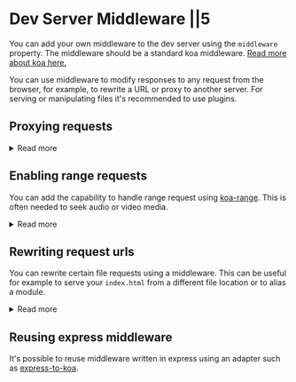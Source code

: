 # Dev Server  Middleware ||5

You can add your own middleware to the dev server using the `middleware` property. The middleware should be a standard koa middleware. [Read more about koa here.](https://koajs.com/)

You can use middleware to modify responses to any request from the browser, for example, to rewrite a URL or proxy to another server. For serving or manipulating files it's recommended to use plugins.

## Proxying requests

<details>
  <summary>Read more</summary>

```javascript
import proxy from 'koa-proxies';

export default {
  port: 9000,
  middleware: [
    proxy('/api', {
      target: 'http://localhost:9001',
    }),
  ],
};
```

</details>

## Enabling range requests

You can add the capability to handle range request using [koa-range](https://github.com/koajs/koa-range). This is often needed to seek audio or video media.

<details>
  <summary>Read more</summary>

Install with `npm install --save-dev koa-range`.

```javascript
import range from 'koa-range';

export default {
...
  middleware: [
    range
  ]
};
```

</details>  
  
## Rewriting request urls

You can rewrite certain file requests using a middleware. This can be useful for example to serve your `index.html` from a different file location or to alias a module.

<details>
  <summary>Read more</summary>

Serve `/index.html` from `/src/index.html`:

```javascript
export default {
  middleware: [
    function rewriteIndex(context, next) {
      if (context.url === '/' || context.url === '/index.html') {
        context.url = '/src/index.html';
      }

      return next();
    },
  ],
};
```

</details>

## Reusing express middleware

It's possible to reuse middleware written in express using an adapter such as [express-to-koa](https://www.npmjs.com/package/express-to-koa).
